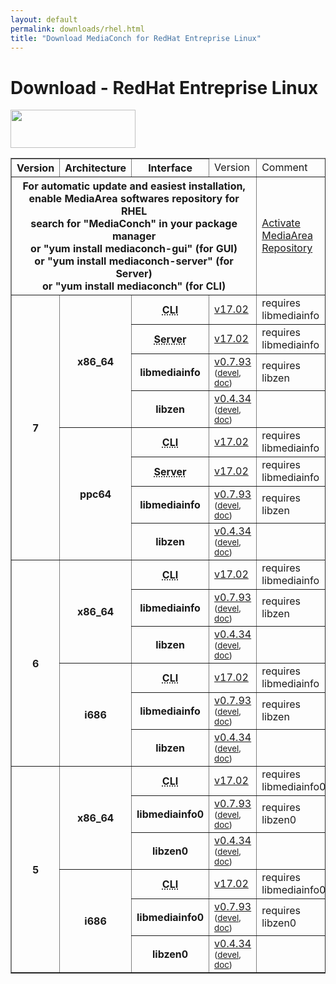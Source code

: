 ```yaml
---
layout: default
permalink: downloads/rhel.html
title: "Download MediaConch for RedHat Entreprise Linux"
---
```


# Download - RedHat Entreprise Linux

<img src="/MediaConch/images/RedHat.png" width="200" height="61"><br />

<table border="1">
<thead>
<tr class="table-header">
    <th>Version</th>
    <th>Architecture</th>
    <th>Interface</th>
    <td>Version</td>
    <td>Comment</td>
</tr>
</thead>
<tbody>
<tr>
    <th colspan="4">For automatic update and easiest installation, enable MediaArea softwares repository for RHEL<br />search for "MediaConch" in your package manager<br />or "yum install mediaconch-gui" (for GUI)<br /> or "yum install mediaconch-server" (for Server)<br /> or "yum install mediaconch" (for CLI)</th>
    <td><a href='/Repos'>Activate MediaArea Repository</a></td>
</tr>

<tr>
    <th rowspan="8" id="7">7</th>
    <th rowspan="4" id="7.x86_64">x86_64</th>
    <th><abbr title="Command Line Interface">CLI</abbr></th>
    <td><a href="//mediaarea.net/download/binary/mediaconch/17.02/mediaconch-17.02.x86_64.RHEL_7.rpm">v17.02</a></td>
    <td>requires libmediainfo</td>
</tr>
<tr>
    <th><abbr title="Server">Server</abbr></th>
    <td><a href="//mediaarea.net/download/binary/mediaconch-server/17.02/mediaconch-server-17.02.x86_64.RHEL_7.rpm">v17.02</a></td>
    <td>requires libmediainfo</td>
</tr>
<tr>
    <th>libmediainfo</th>
    <td><a href="//mediaarea.net/download/binary/libmediainfo0/0.7.93/libmediainfo-0.7.93.x86_64.RHEL_7.rpm">v0.7.93</a> <small>(<a href="//mediaarea.net/download/binary/libmediainfo0/0.7.93/libmediainfo-devel-0.7.93.x86_64.RHEL_7.rpm">devel</a>, <a href="//mediaarea.net/download/binary/libmediainfo0/0.7.93/libmediainfo-doc-0.7.93.x86_64.RHEL_7.rpm">doc</a>)</small></td>
    <td>requires libzen</td>
</tr>
<tr>
    <th>libzen</th>
    <td><a href="//mediaarea.net/download/binary/libzen0/0.4.34/libzen-0.4.34.x86_64.RHEL_7.rpm">v0.4.34</a> <small>(<a href="//mediaarea.net/download/binary/libzen0/0.4.34/libzen-devel-0.4.34.x86_64.RHEL_7.rpm">devel</a>, <a href="//mediaarea.net/download/binary/libzen0/0.4.34/libzen-doc-0.4.34.x86_64.RHEL_7.rpm">doc</a>)</small></td>
    <td>&nbsp;</td>
</tr>
<tr>
    <th rowspan="4" id="7.ppc64">ppc64</th>
    <th><abbr title="Command Line Interface">CLI</abbr></th>
    <td><a href="//mediaarea.net/download/binary/mediaconch/17.02/mediaconch-17.02.ppc64.RHEL_7.rpm">v17.02</a></td>
    <td>requires libmediainfo</td>
</tr>
<tr>
    <th><abbr title="Server">Server</abbr></th>
    <td><a href="//mediaarea.net/download/binary/mediaconch-server/17.02/mediaconch-server-17.02.ppc64.RHEL_7.rpm">v17.02</a></td>
    <td>requires libmediainfo</td>
</tr>
<tr>
    <th>libmediainfo</th>
    <td><a href="//mediaarea.net/download/binary/libmediainfo0/0.7.93/libmediainfo-0.7.93.ppc64.RHEL_7.rpm">v0.7.93</a> <small>(<a href="//mediaarea.net/download/binary/libmediainfo0/0.7.93/libmediainfo-devel-0.7.93.ppc64.RHEL_7.rpm">devel</a>, <a href="//mediaarea.net/download/binary/libmediainfo0/0.7.93/libmediainfo-doc-0.7.93.ppc64.RHEL_7.rpm">doc</a>)</small></td>
    <td>requires libzen</td>
</tr>
<tr>
    <th>libzen</th>
    <td><a href="//mediaarea.net/download/binary/libzen0/0.4.34/libzen-0.4.34.ppc64.RHEL_7.rpm">v0.4.34</a> <small>(<a href="//mediaarea.net/download/binary/libzen0/0.4.34/libzen-devel-0.4.34.ppc64.RHEL_7.rpm">devel</a>, <a href="//mediaarea.net/download/binary/libzen0/0.4.34/libzen-doc-0.4.34.ppc64.RHEL_7.rpm">doc</a>)</small></td>
    <td>&nbsp;</td>
</tr>
<tr>
    <th rowspan="6" id="6">6</th>
    <th rowspan="3" id="6.x86_64">x86_64</th>
    <th><abbr title="Command Line Interface">CLI</abbr></th>
    <td><a href="//mediaarea.net/download/binary/mediaconch/17.02/mediaconch-17.02.x86_64.RHEL_6.rpm">v17.02</a></td>
    <td>requires libmediainfo</td>
</tr>
<tr>
    <th>libmediainfo</th>
    <td><a href="//mediaarea.net/download/binary/libmediainfo0/0.7.93/libmediainfo-0.7.93.x86_64.RHEL_6.rpm">v0.7.93</a> <small>(<a href="//mediaarea.net/download/binary/libmediainfo0/0.7.93/libmediainfo-devel-0.7.93.x86_64.RHEL_6.rpm">devel</a>, <a href="//mediaarea.net/download/binary/libmediainfo0/0.7.93/libmediainfo-doc-0.7.93.x86_64.RHEL_6.rpm">doc</a>)</small></td>
    <td>requires libzen</td>
</tr>
<tr>
    <th>libzen</th>
    <td><a href="//mediaarea.net/download/binary/libzen0/0.4.34/libzen-0.4.34.x86_64.RHEL_6.rpm">v0.4.34</a> <small>(<a href="//mediaarea.net/download/binary/libzen0/0.4.34/libzen-devel-0.4.34.x86_64.RHEL_6.rpm">devel</a>, <a href="//mediaarea.net/download/binary/libzen0/0.4.34/libzen-doc-0.4.34.x86_64.RHEL_6.rpm">doc</a>)</small></td>
    <td>&nbsp;</td>
</tr>
<tr>
    <th rowspan="3" id="6.i686">i686</th>
    <th><abbr title="Command Line Interface">CLI</abbr></th>
    <td><a href="//mediaarea.net/download/binary/mediaconch/17.02/mediaconch-17.02.i686.RHEL_6.rpm">v17.02</a></td>
    <td>requires libmediainfo</td>
</tr>
<tr>
    <th>libmediainfo</th>
    <td><a href="//mediaarea.net/download/binary/libmediainfo0/0.7.93/libmediainfo-0.7.93.i686.RHEL_6.rpm">v0.7.93</a> <small>(<a href="//mediaarea.net/download/binary/libmediainfo0/0.7.93/libmediainfo-devel-0.7.93.i686.RHEL_6.rpm">devel</a>, <a href="//mediaarea.net/download/binary/libmediainfo0/0.7.93/libmediainfo-doc-0.7.93.i686.RHEL_6.rpm">doc</a>)</small></td>
    <td>requires libzen</td>
</tr>
<tr>
    <th>libzen</th>
    <td><a href="//mediaarea.net/download/binary/libzen0/0.4.34/libzen-0.4.34.i686.RHEL_6.rpm">v0.4.34</a> <small>(<a href="//mediaarea.net/download/binary/libzen0/0.4.34/libzen-devel-0.4.34.i686.RHEL_6.rpm">devel</a>, <a href="//mediaarea.net/download/binary/libzen0/0.4.34/libzen-doc-0.4.34.i686.RHEL_6.rpm">doc</a>)</small></td>
    <td>&nbsp;</td>
</tr>
<tr>
    <th rowspan="6" id="5">5</th>
    <th rowspan="3" id="5.x86_64">x86_64</th>
    <th><abbr title="Command Line Interface">CLI</abbr></th>
    <td><a href="//mediaarea.net/download/binary/mediaconch/17.02/mediaconch-17.02.x86_64.RHEL_5.rpm">v17.02</a></td>
    <td>requires libmediainfo0</td>
</tr>
<tr>
    <th>libmediainfo0</th>
    <td><a href="//mediaarea.net/download/binary/libmediainfo0/0.7.93/libmediainfo0-0.7.93.x86_64.RHEL_5.rpm">v0.7.93</a> <small>(<a href="//mediaarea.net/download/binary/libmediainfo0/0.7.93/libmediainfo-devel-0.7.93.x86_64.RHEL_5.rpm">devel</a>, <a href="//mediaarea.net/download/binary/libmediainfo0/0.7.93/libmediainfo-doc-0.7.93.x86_64.RHEL_5.rpm">doc</a>)</small></td>
    <td>requires libzen0</td>
</tr>
<tr>
    <th>libzen0</th>
    <td><a href="//mediaarea.net/download/binary/libzen0/0.4.34/libzen0-0.4.34.x86_64.RHEL_5.rpm">v0.4.34</a> <small>(<a href="//mediaarea.net/download/binary/libzen0/0.4.34/libzen-devel-0.4.34.x86_64.RHEL_5.rpm">devel</a>, <a href="//mediaarea.net/download/binary/libzen0/0.4.34/libzen-doc-0.4.34.x86_64.RHEL_5.rpm">doc</a>)</small></td>
    <td>&nbsp;</td>
</tr>
<tr>
    <th rowspan="3" id="5.i686">i686</th>
    <th><abbr title="Command Line Interface">CLI</abbr></th>
    <td><a href="//mediaarea.net/download/binary/mediaconch/17.02/mediaconch-17.02.i686.RHEL_5.rpm">v17.02</a></td>
    <td>requires libmediainfo0</td>
</tr>
<tr>
    <th>libmediainfo0</th>
    <td><a href="//mediaarea.net/download/binary/libmediainfo0/0.7.93/libmediainfo0-0.7.93.i686.RHEL_5.rpm">v0.7.93</a> <small>(<a href="//mediaarea.net/download/binary/libmediainfo0/0.7.93/libmediainfo-devel-0.7.93.i686.RHEL_5.rpm">devel</a>, <a href="//mediaarea.net/download/binary/libmediainfo0/0.7.93/libmediainfo-doc-0.7.93.i686.RHEL_5.rpm">doc</a>)</small></td>
    <td>requires libzen0</td>
</tr>
<tr>
    <th>libzen0</th>
    <td><a href="//mediaarea.net/download/binary/libzen0/0.4.34/libzen0-0.4.34.i686.RHEL_5.rpm">v0.4.34</a> <small>(<a href="//mediaarea.net/download/binary/libzen0/0.4.34/libzen-devel-0.4.34.i686.RHEL_5.rpm">devel</a>, <a href="//mediaarea.net/download/binary/libzen0/0.4.34/libzen-doc-0.4.34.i686.RHEL_5.rpm">doc</a>)</small></td>
    <td>&nbsp;</td>
</tr>
</tbody>
</table>
